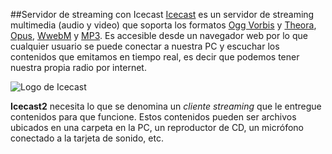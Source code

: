 ##Servidor de streaming con Icecast
[Icecast](http://icecast.org/|Icecast2) es un servidor de streaming multimedia (audio y video) que soporta los formatos [Ogg Vorbis](http://www.vorbis.com) y [Theora](https://www.theora.org), [Opus](https://opus-codec.org), [WwebM](https://www.webmproject.org) y [MP3](https://es.wikipedia.org/wiki/MP3). 
Es accesible desde un navegador web por lo que cualquier usuario se puede conectar a nuestra PC y escuchar los contenidos que emitamos en tiempo real, es decir que podemos tener nuestra propia radio por internet.

![Logo de Icecast](img/Icecast:icecastlogowhite.png)

**Icecast2** necesita lo que se denomina un _cliente streaming_ que le entregue contenidos para que funcione. Estos contenidos pueden ser archivos ubicados en una carpeta en la PC, un reproductor de CD, un micrófono conectado a la tarjeta de sonido, etc.



